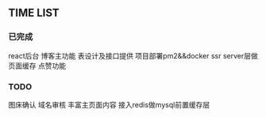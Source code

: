 ## TIME LIST

### 已完成
react后台
博客主功能
表设计及接口提供
项目部署pm2&&docker
ssr server层做页面缓存
点赞功能

### TODO
  图床确认
  域名审核
  丰富主页面内容
  接入redis做mysql前置缓存层